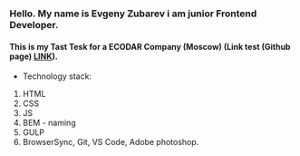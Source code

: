 ### Hello. My name is Evgeny Zubarev i am junior Frontend Developer. 

#### This is my Tast Tesk for a ECODAR Company (Moscow) (Link test (Github page) [LINK](https://eozubarev.github.io/ecodar/)).

* Technology stack:
 1. HTML
 1. CSS
 1. JS
 1. BEM - naming
 1. GULP
 1. BrowserSync, Git, VS Code, Adobe photoshop.
